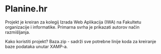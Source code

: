 # Planine.hr
 Projekt je kreiran za kolegij Izrada Web Aplikacija (IWA) na Fakultetu organizacije i informatike.
 Primarna svrha je prikazati autorov način razmišljanja.
 
 Kako koristiti projekt?
 Baza.zip - sadrži sve potrebne linije koda za kreiranje baze podataka unutar XAMP-a.
